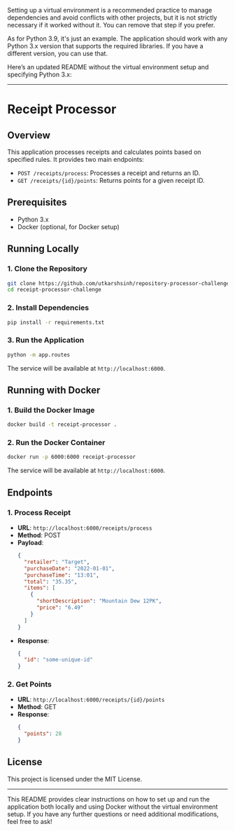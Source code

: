 Setting up a virtual environment is a recommended practice to manage dependencies and avoid conflicts with other projects, but it is not strictly necessary if it worked without it. You can remove that step if you prefer.

As for Python 3.9, it's just an example. The application should work with any Python 3.x version that supports the required libraries. If you have a different version, you can use that.

Here’s an updated README without the virtual environment setup and specifying Python 3.x:

---

# Receipt Processor

## Overview
This application processes receipts and calculates points based on specified rules. It provides two main endpoints:
- `POST /receipts/process`: Processes a receipt and returns an ID.
- `GET /receipts/{id}/points`: Returns points for a given receipt ID.

## Prerequisites
- Python 3.x
- Docker (optional, for Docker setup)

## Running Locally

### 1. Clone the Repository
```sh
git clone https://github.com/utkarshsinh/repository-processor-challenge.git
cd receipt-processor-challenge
```

### 2. Install Dependencies
```sh
pip install -r requirements.txt
```

### 3. Run the Application
```sh
python -m app.routes
```

The service will be available at `http://localhost:6000`.

## Running with Docker

### 1. Build the Docker Image
```sh
docker build -t receipt-processor .
```

### 2. Run the Docker Container
```sh
docker run -p 6000:6000 receipt-processor
```

The service will be available at `http://localhost:6000`.

## Endpoints

### 1. Process Receipt
- **URL**: `http://localhost:6000/receipts/process`
- **Method**: POST
- **Payload**:
  ```json
  {
    "retailer": "Target",
    "purchaseDate": "2022-01-01",
    "purchaseTime": "13:01",
    "total": "35.35",
    "items": [
      {
        "shortDescription": "Mountain Dew 12PK",
        "price": "6.49"
      }
    ]
  }
  ```
- **Response**:
  ```json
  {
    "id": "some-unique-id"
  }
  ```

### 2. Get Points
- **URL**: `http://localhost:6000/receipts/{id}/points`
- **Method**: GET
- **Response**:
  ```json
  {
    "points": 28
  }
  ```

## License
This project is licensed under the MIT License.

---

This README provides clear instructions on how to set up and run the application both locally and using Docker without the virtual environment setup. If you have any further questions or need additional modifications, feel free to ask!
